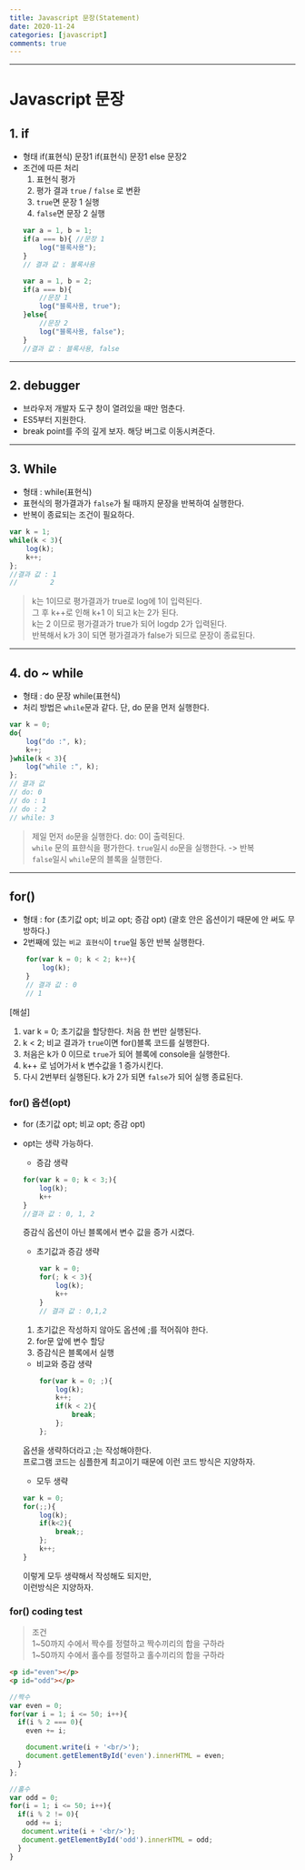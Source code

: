```yaml
---
title: Javascript 문장(Statement)
date: 2020-11-24
categories: [javascript]
comments: true
---
```


---

# Javascript 문장

## 1. if

* 형태
    if(표현식) 문장1
    if(표현식) 문장1 else 문장2
* 조건에 따른 처리
    1. 표현식 평가
    2. 평가 결과 `true` / `false` 로 변환
    3. `true`면 문장 1 실행
    4. `false`면 문장 2 실행
    ```js
    var a = 1, b = 1;
    if(a === b){ //문장 1
        log("블록사용");
    }
    // 결과 값 : 불록사용
    ```
    ```js
    var a = 1, b = 2;
    if(a === b){
        //문장 1
        log("블록사용, true");
    }else{
        //문장 2
        log("블록사용, false");
    }
    //결과 값 : 블록사용, false
    ```

---

## 2. debugger

* 브라우저 개발자 도구 창이 열려있을 때만 멈춘다.
* ES5부터 지원한다.
* break point를 주의 깊게 보자. 해당 버그로 이동시켜준다.
    
---

## 3. While

* 형태 : while(표현식)
* 표현식의 평가결과가 `false`가 될 때까지 문장을 반복하여 실행한다.
* 반복이 종료되는 조건이 필요하다.

```js
var k = 1;
while(k < 3){
    log(k);
    k++; 
}; 
//결과 값 : 1
//        2
```
> k는 1이므로 평가결과가 true로 log에 1이 입력된다.  
> 그 후 k++로 인해 k+1 이 되고 k는 2가 된다.  
> k는 2 이므로 평가결과가 true가 되어 logdp 2가 입력된다.  
> 반복해서 k가 3이 되면 평가결과가 false가 되므로 문장이 종료된다.

---

## 4. do ~ while

* 형태 : do 문장 while(표현식)
* 처리 방법은 `while`문과 같다. <span class="color2">단, do 문을 먼저 실행한다.</span>

```js
var k = 0;
do{
    log("do :", k);
    k++;
}while(k < 3){
    log("while :", k);
};
// 결과 값
// do: 0
// do : 1
// do : 2
// while: 3
```
> 제일 먼저 `do`문을 실행한다. do: 0이 출력된다.  
> `while` 문의 표햔식을 평가한다. `true`일시 `do`문을 실행한다. -> 반복  
> `false`일시 `while`문의 블록을 실행한다.

---

## for()

* 형태 : for (초기값 opt; 비교 opt; 증감 opt)
    (괄호 안은 옵션이기 때문에 안 써도 무방하다.)
* 2번째에 있는 `비교 효현식`이 `true`일 동안 반복 실행한다.
```js
    for(var k = 0; k < 2; k++){
        log(k);
    }
    // 결과 값 : 0
    // 1
```
[해설]
1. var k = 0;
    초기값을 할당한다. 처음 한 번만 실행된다.
2. k < 2;
    비교 결과가 `true`이면 for()블록 코드를 실행한다.
3. 처음은 k가 0 이므로 `true`가 되어 블록에 console을 실행한다.
4. k++ 로 넘어가서 k 변수값을 1 증가시킨다.
5. 다시 2번부터 실행된다. k가 2가 되면 `false`가 되어 실행 종료된다.

### for() 옵션(opt)

* for (초기값 opt; 비교 opt; 증감 opt)
* opt는 생략 가능하다.
    * 증감 생략
    ```js
    for(var k = 0; k < 3;){
        log(k);
        k++
    }
    //결과 값 : 0, 1, 2
    ```
    증감식 옵션이 아닌 블록에서 변수 값을 증가 시켰다.

    * 초기값과 증감 생략
    ```js
        var k = 0;
        for(; k < 3){
            log(k);
            k++
        }
        // 결과 값 : 0,1,2
    ```
    1. 초기값은 작성하지 않아도 옵션에 ;를 적어줘야 한다.
    2. for문 앞에 변수 할당
    3. 증감식은 블록에서 실행

    * 비교와 증감 생략
    ```js
        for(var k = 0; ;){
            log(k);
            k++;
            if(k < 2){
                break;
            };
        };
    ```
    옵션을 생략하더라고 ;는 작성해야한다.  
    프로그램 코드는 심플한게 최고이기 때문에 이런 코드 방식은 지양하자.

    * 모두 생략
    ```js
    var k = 0;
    for(;;){
        log(k);
        if(k<2){
            break;;
        };
        k++;
    }
    ```
    이렇게 모두 생략해서 작성해도 되지만,  
    이런방식은 지양하자.

### for() coding test
> 조건  
> 1~50까지 수에서 짝수를 정렬하고 짝수끼리의 합을 구하라  
> 1~50까지 수에서 홀수를 정렬하고 홀수끼리의 합을 구하라

```html
<p id="even"></p>
<p id="odd"></p>

```

```js
//짝수
var even = 0;
for(var i = 1; i <= 50; i++){
  if(i % 2 === 0){
    even += i;

    document.write(i + '<br/>');
    document.getElementById('even').innerHTML = even;
  }
};

//홀수
var odd = 0;
for(i = 1; i <= 50; i++){
  if(i % 2 != 0){
    odd += i;
   document.write(i + '<br/>');
   document.getElementById('odd').innerHTML = odd;  
  }
}

```